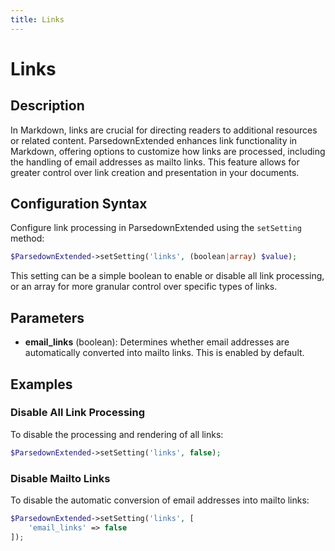 ```yaml
---
title: Links
---
```


# Links

## Description

In Markdown, links are crucial for directing readers to additional resources or related content. ParsedownExtended enhances link functionality in Markdown, offering options to customize how links are processed, including the handling of email addresses as mailto links. This feature allows for greater control over link creation and presentation in your documents.

## Configuration Syntax

Configure link processing in ParsedownExtended using the `setSetting` method:

```php
$ParsedownExtended->setSetting('links', (boolean|array) $value);
```

This setting can be a simple boolean to enable or disable all link processing, or an array for more granular control over specific types of links.

## Parameters

- **email_links** (boolean): Determines whether email addresses are automatically converted into mailto links. This is enabled by default.

## Examples

### Disable All Link Processing

To disable the processing and rendering of all links:

```php
$ParsedownExtended->setSetting('links', false);
```

### Disable Mailto Links

To disable the automatic conversion of email addresses into mailto links:

```php
$ParsedownExtended->setSetting('links', [
    'email_links' => false
]);
```